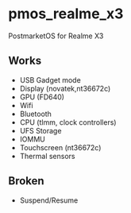 # pmos_realme_x3
PostmarketOS for Realme X3

## Works
- USB Gadget mode
- Display (novatek,nt36672c)
- GPU (FD640)
- Wifi
- Bluetooth
- CPU (tlmm, clock controllers)
- UFS Storage
- IOMMU
- Touchscreen (nt36672c)
- Thermal sensors
## Broken
- Suspend/Resume
